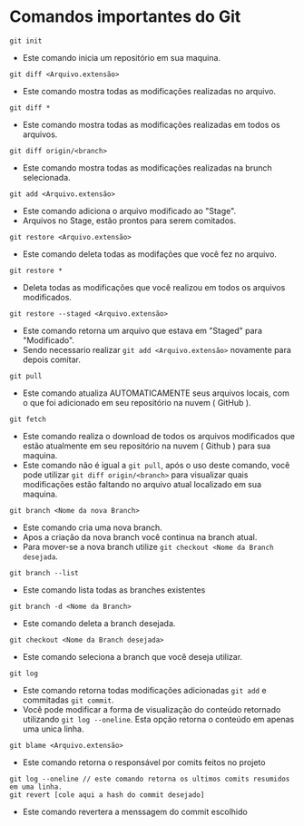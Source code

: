 # Comandos importantes do Git

```
git init
```
* Este comando inicia um repositório em sua maquina.

```
git diff <Arquivo.extensão>
```
* Este comando mostra todas as modificações realizadas no arquivo.
  
```
git diff *
```
* Este comando mostra todas as modificações realizadas em todos os arquivos.

```
git diff origin/<branch>
```
* Este comando mostra todas as modificações realizadas na brunch selecionada.

```
git add <Arquivo.extensão>
```
* Este comando adiciona o arquivo modificado ao "Stage".
* Arquivos no Stage, estão prontos para serem comitados.

```
git restore <Arquivo.extensão>
```
* Este comando deleta todas as modifações que você fez no arquivo.

```
git restore *
```
* Deleta todas as modificações que você realizou em todos os arquivos modificados.

```
git restore --staged <Arquivo.extensão>
```
* Este comando retorna um arquivo que estava em "Staged" para "Modificado".
* Sendo necessario realizar ```git add <Arquivo.extensão>``` novamente para depois comitar.

```
git pull
```
* Este comando atualiza AUTOMATICAMENTE seus arquivos locais, com o que foi adicionado em seu repositório na nuvem ( GitHub ).
  
```
git fetch 
```
* Este comando realiza o download de todos os arquivos modificados que estão atualmente em seu repositório na nuvem ( Github ) para sua maquina.
* Este comando não é igual a ```git pull```, após o uso deste comando, você pode utilizar ```git diff origin/<branch>``` para visualizar quais modificações estão faltando no arquivo atual localizado em sua maquina.

```
git branch <Nome da nova Branch>
```
* Este comando cria uma nova branch.
* Apos a criação da nova branch você continua na branch atual.
* Para mover-se a nova branch utilize ```git checkout <Nome da Branch desejada```.

```
git branch --list
```
* Este comando lista todas as branches existentes

```
git branch -d <Nome da Branch>
```
* Este comando deleta a branch desejada.

```
git checkout <Nome da Branch desejada>
```
* Este comando seleciona a branch que você deseja utilizar.

```
git log
```
* Este comando retorna todas modificações adicionadas ```git add``` e commitadas ```git commit```.
* Você pode modificar a forma de visualização do conteúdo retornado utilizando ```git log --oneline```. Esta opção retorna o conteúdo em apenas uma unica linha.

```
git blame <Arquivo.extensão>
```
* Este comando retorna o responsável por comits feitos no projeto

```
git log --oneline // este comando retorna os ultimos comits resumidos em uma linha.
git revert [cole aqui a hash do commit desejado]
```
* Este comando revertera a menssagem do commit escolhido
